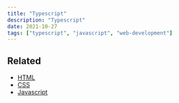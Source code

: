 ```yaml
---
title: "Typescript"
description: "Typescript"
date: 2021-10-27
tags: ["typescript", "javascript", "web-development"]
---
```


## Related

- [HTML](/lang/html)
- [CSS](/lang/css)
- [Javascript](/lang/javascript)
